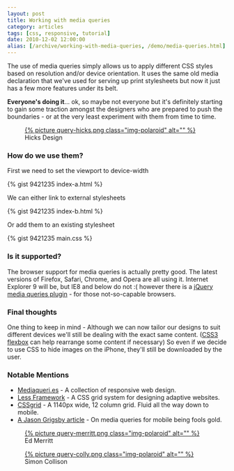 ```yaml
---
layout: post
title: Working with media queries
category: articles
tags: [css, responsive, tutorial]
date: 2010-12-02 12:00:00
alias: [/archive/working-with-media-queries, /demo/media-queries.html]
---
```


The use of media queries simply allows us to apply different CSS styles based on resolution and/or device orientation. It uses the same old media declaration that we've used for serving up print stylesheets but now it just has a few more features under its belt.

**Everyone's doing it**... ok, so maybe not everyone but it's definitely starting to gain some traction amongst the designers who are prepared to push the boundaries - or at the very least experiment with them from time to time.

<figure class="figure-img">
  <a href="http://hicksdesign.co.uk">
    {% picture query-hicks.png class="img-polaroid" alt="" %}
  </a>
  <figcaption>Hicks Design</figcaption>
</figure>

### How do we use them?

First we need to set the viewport to device-width

{% gist 9421235 index-a.html %}

We can either link to external stylesheets

{% gist 9421235 index-b.html %}

Or add them to an existing stylesheet

{% gist 9421235 main.css %}

### Is it supported?

The browser support for media queries is actually pretty good. The latest versions of Firefox, Safari, Chrome, and Opera are all using it. Internet Explorer 9 will be, but IE8 and below do not :( however there is a [jQuery media queries plugin](http://plugins.jquery.com/project/MediaQueries) - for those not-so-capable browsers.

### Final thoughts

One thing to keep in mind - Although we can now tailor our designs to suit different devices we'll still be dealing with the exact same content. ([CSS3 flexbox](http://dev.w3.org/csswg/css3-flexbox/) can help rearrange some content if necessary) So even if we decide to use CSS to hide images on the iPhone, they'll still be downloaded by the user.

### Notable Mentions

+ [Mediaqueri.es](http://mediaqueri.es) - A collection of responsive web design.
+ [Less Framework](http://lessframework.com) - A CSS grid system for designing adaptive web­sites.
+ [CSSgrid](http://cssgrid.net/) - A 1140px wide, 12 column grid. Fluid all the way down to mobile.
+ [A Jason Grigsby article](http://www.cloudfour.com/css-media-query-for-mobile-is-fools-gold/) - On media queries for mobile being fools gold.

<figure class="figure-img">
  <a href="http://edmerritt.com/">
    {% picture query-merritt.png class="img-polaroid" alt="" %}
  </a>
  <figcaption>Ed Merritt</figcaption>
</figure>

<figure class="figure-img">
  <a href="http://colly.com/">
    {% picture query-colly.png class="img-polaroid" alt="" %}
  </a>
  <figcaption>Simon Collison</figcaption>
</figure>
